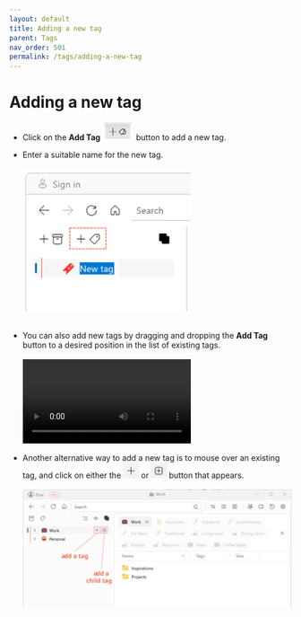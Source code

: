 ```yaml
---
layout: default
title: Adding a new tag
parent: Tags
nav_order: 501
permalink: /tags/adding-a-new-tag
---
```


# Adding a new tag

- Click on the **Add Tag** <img src="../img/Button-Add-Tag.png" alt="Add Tag Button" width="50" style="padding: 0px 3px 0px 3px"/> button to add a new tag.
- Enter a suitable name for the new tag. <br/><br/>
    <img src="../img/v1.2-PNG-Add-New-Tag.png" alt="Add New Tag" width="300"/><br/><br/>
- You can also add new tags by dragging and dropping the **Add Tag** button to a desired position in the list of existing tags.<br/><br/>
    <video autoplay loop controls>
    <source src="../img/v1.2-MP4-Adding-Tag-by-Drag-and-Drop.mp4" type="video/mp4">
    </video><br/>

- Another alternative way to add a new tag is to mouse over an existing tag, and click on either the<img src="../img/v1.4.0-SVG-Hover-Button-Add-Tag.svg" alt="Hover Add Tag" width="30" style="padding: 0px 3px 0px 3px"/>or<img src="../img/v1.4.0-SVG-Hover-Button-Add-Child-Tag.svg" alt="Hover Add Child Tag" width="30" style="padding: 0px 3px 0px 3px"/>button that appears.<br/><br/>![Hover Add Tag Example](../img/v1.4.0-SVG-Hover-Add-Tag-Example.svg)
